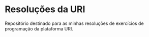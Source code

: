 # Resoluções da URI
Repositório destinado para as minhas resoluções de exercícios de programação da plataforma URI.
